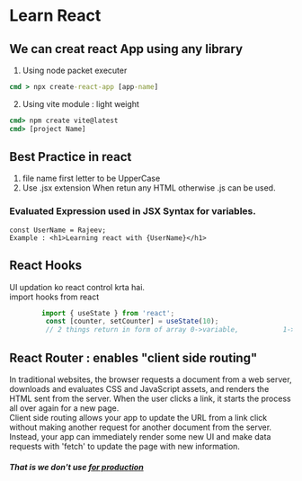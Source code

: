 # Learn React
## We can creat react App using any library
1. Using node packet executer
```cmd
cmd > npx create-react-app [app-name]
```

2. Using vite module : light weight
```cmd
cmd> npm create vite@latest
cmd> [project Name]
```
## Best Practice in react
1. file name first letter to be UpperCase
2. Use .jsx extension When retun any HTML otherwise .js can be used.

### Evaluated Expression used in JSX Syntax for variables.
    const UserName = Rajeev;
    Example : <h1>Learning react with {UserName}</h1>

## React Hooks
UI updation ko react control krta hai.<br/>
import hooks from react <br/>
```jsx
        import { useState } from 'react';
         const [counter, setCounter] = useState(10); 
         // 2 things return in form of array 0->variable,           1->Method
```
## React Router : enables "client side routing"
<p>In traditional websites, the browser requests a document from a web server, downloads and evaluates CSS and JavaScript assets, and renders the HTML sent from the server. When the user clicks a link, it starts the process all over again for a new page.</br>Client side routing allows your app to update the URL from a link click without making another request for another document from the server. Instead, your app can immediately render some new UI and make data requests with 'fetch' to update the page with new information.</p>

##### That is we don't use <a href> for production